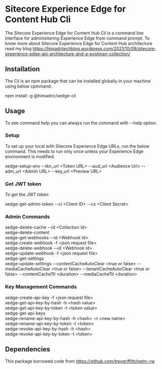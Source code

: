 # Sitecore Experience Edge for Content Hub Cli
The Sitecore Experience Edge for Content Hub Cli is a command line interface for adminisitering Experience Edge from command prompt. To know more about Sitecore Experience Edge for Content Hub architecture read my blog https://himadritechblog.wordpress.com/2021/10/09/sitecore-experience-edge-api-architecture-and-a-postman-collection/

## Installation
The Cli is an npm package that can be installed globally in your machine using below cpmmand.

npm install -g @himadric/xedge-cli

## Usage
To see command help you can always run the command with --help option.

### Setup
To set up your local with Sitecore Experience Edge URLs, run the below command. This needs to run only once unless your Experience Edge environment is modified.

xedge-setup-env --tkn_url <Token URL\> --aud_url \<Audience Url\> --adm_url \<Admin URL\> --key_url \<Preview URL\>

### Get JWT token
To get the JWT token

xedge-get-admin-token --ci \<Client ID\> --cs \<Client Secret\>

### Admin Commands
xedge-delete-cache --id \<Collection Id\>\
xedge-delete-content\
xedge-get-webhooks --id \<Webhook Id\>\
xedge-create-webhook -f \<json request file\>\
xedge-delete-webhook --id \<Webhook Id\>\
xedge-update-webhook -f \<json request file\>\
xedge-get-settings\
xedge-update-settings --contentCacheAutoClear \<true or false\> --mediaCacheAutoClear \<true or false\> --tenantCacheAutoClear \<true or false\> --contentCacheTtl \<duration\> --mediaCacheTtl \<duration\>

### Key Management Commands
xedge-create-api-key -f \<json request file\>\
xedge-get-api-key-by-hash -h \<hash value\>\
xedge-get-api-key-by-token -t \<token value\>\
xedge-get-api-keys\
xedge-rename-api-key-by-hash -h \<hash\> -n \<new name\>\
xedge-rename-api-key-by-token -t \<token\>\
xedge-revoke-api-key-by-hash -h \<hash\>\
xedge-revoke-api-key-by-token -t \<token\>

## Dependencies
This package borrowed code from https://github.com/treygriffith/netrc-rw